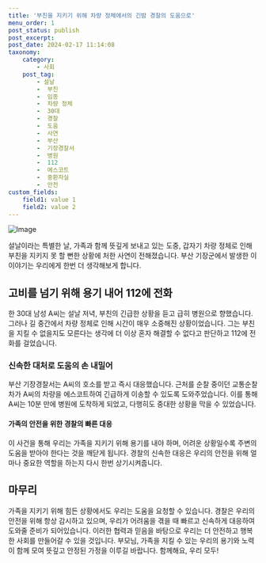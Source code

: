 ```yaml
---
title: '부친을 지키기 위해 차량 정체에서의 긴밤 경찰의 도움으로'
menu_order: 1
post_status: publish
post_excerpt: 
post_date: 2024-02-17 11:14:08
taxonomy:
    category:
        - 사회
    post_tag:
        - 설날
        -  부친
        -  임종
        -  차량 정체
        -  30대
        -  경찰
        -  도움
        -  사연
        -  부산
        -  기장경찰서
        -  병원
        -  112
        -  에스코트
        -  중환자실
        -  안전
custom_fields:
    field1: value 1
    field2: value 2
---
```


![Image](https://imgnews.pstatic.net/image/005/2024/02/11/2019102216142177904_1571728461_0019154346_20240211132801406.jpg?type=w647)

설날이라는 특별한 날, 가족과 함께 뜻깊게 보내고 있는 도중, 갑자기 차량 정체로 인해 부친을 지키지 못 할 뻔한 상황에 처한 사연이 전해졌습니다. 부산 기장군에서 발생한 이 이야기는 우리에게 한번 더 생각해보게 합니다.
## 고비를 넘기 위해 용기 내어 112에 전화
한 30대 남성 A씨는 설날 저녁, 부친의 긴급한 상황을 듣고 급히 병원으로 향했습니다. 그러나 길 중간에서 차량 정체로 인해 시간이 매우 소중해진 상황이었습니다. 그는 부친을 지킬 수 없을지도 모른다는 생각에 더 이상 혼자 해결할 수 없다고 판단하고 112에 전화를 걸었습니다.
### 신속한 대처로 도움의 손 내밀어
부산 기장경찰서는 A씨의 호소를 받고 즉시 대응했습니다. 근처를 순찰 중이던 교통순찰차가 A씨의 차량을 에스코트하여 긴급하게 이송할 수 있도록 도와주었습니다. 이를 통해 A씨는 10분 만에 병원에 도착하게 되었고, 다행히도 중대한 상황을 막을 수 있었습니다.
#### 가족의 안전을 위한 경찰의 빠른 대응
이 사건을 통해 우리는 가족을 지키기 위해 용기를 내야 하며, 어려운 상황일수록 주변의 도움을 받아야 한다는 것을 깨닫게 됩니다. 경찰의 신속한 대응은 우리의 안전을 위해 얼마나 중요한 역할을 하는지 다시 한번 상기시켜줍니다.
## 마무리
가족을 지키기 위해 힘든 상황에서도 우리는 도움을 요청할 수 있습니다. 경찰은 우리의 안전을 위해 항상 감시하고 있으며, 우리가 어려움을 겪을 때 빠르고 신속하게 대응하여 도와줄 준비가 되어있습니다. 이러한 협력과 믿음을 바탕으로 우리는 더 안전하고 행복한 사회를 만들어갈 수 있을 것입니다. 부모님, 가족을 지킬 수 있는 우리의 용기와 노력이 함께 모여 뜻깊고 안정된 가정을 이루길 바랍니다. 함께해요, 우리 모두!
